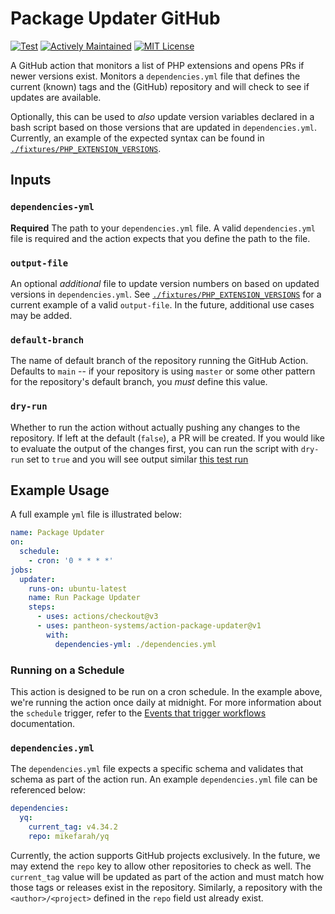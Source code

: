 # Package Updater GitHub 

[![Test](https://github.com/pantheon-systems/action-package-updater/actions/workflows/test.yml/badge.svg)](https://github.com/pantheon-systems/action-package-updater/actions/workflows/test.yml)
[![Actively Maintained](https://img.shields.io/badge/Pantheon-Actively%20Maintained-yellow?logo=pantheon&color=FFDC28)](https://docs.pantheon.io/oss-support-levels#actively-maintained-support)
[![MIT License](https://img.shields.io/github/license/pantheon-systems/action-package-updater)](https://github.com/pantheon-systems/action-package-updater/blob/main/LICENSE)


A GitHub action that monitors a list of PHP extensions and opens PRs if newer versions exist. Monitors a `dependencies.yml` file that defines the current (known) tags and the (GitHub) repository and will check to see if updates are available. 

Optionally, this can be used to _also_ update version variables declared in a bash script based on those versions that are updated in `dependencies.yml`. Currently, an example of the expected syntax can be found in [`./fixtures/PHP_EXTENSION_VERSIONS`](https://github.com/pantheon-systems/action-package-updater/blob/main/fixtures/PHP_EXTENSION_VERSIONS).

## Inputs
### `dependencies-yml`
**Required** The path to your `dependencies.yml` file. A valid `dependencies.yml` file is required and the action expects that you define the path to the file.

### `output-file`
An optional _additional_ file to update version numbers on based on updated versions in `dependencies.yml`. See [`./fixtures/PHP_EXTENSION_VERSIONS`](https://github.com/pantheon-systems/action-package-updater/blob/main/fixtures/PHP_EXTENSION_VERSIONS) for a current example of a valid `output-file`. In the future, additional use cases may be added.

### `default-branch`
The name of default branch of the repository running the GitHub Action. Defaults to `main` -- if your repository is using `master` or some other pattern for the repository's default branch, you _must_ define this value.

### `dry-run`
Whether to run the action without actually pushing any changes to the repository. If left at the default (`false`), a PR will be created. If you would like to evaluate the output of the changes first, you can run the script with `dry-run` set to `true` and you will see output similar [this test run](https://github.com/pantheon-systems/action-package-updater/actions/runs/5534246116/jobs/10098927317#step:3:119)

## Example Usage
A full example `yml` file is illustrated below:

```yaml
name: Package Updater
on:
  schedule:
    - cron: '0 * * * *'
jobs:
  updater:
    runs-on: ubuntu-latest
    name: Run Package Updater
    steps:
      - uses: actions/checkout@v3
      - uses: pantheon-systems/action-package-updater@v1
        with:
          dependencies-yml: ./dependencies.yml
```

### Running on a Schedule
This action is designed to be run on a cron schedule. In the example above, we're running the action once daily at midnight. For more information about the `schedule` trigger, refer to the [Events that trigger workflows](https://docs.github.com/en/actions/using-workflows/events-that-trigger-workflows#schedule) documentation.

### `dependencies.yml`
The `dependencies.yml` file expects a specific schema and validates that schema as part of the action run. An example `dependencies.yml` file can be referenced below:

```yaml
dependencies:
  yq:
    current_tag: v4.34.2
    repo: mikefarah/yq

```

Currently, the action supports GitHub projects exclusively. In the future, we may extend the `repo` key to allow other repositories to check as well. The `current_tag` value will be updated as part of the action and must match how those tags or releases exist in the repository. Similarly, a repository with the `<author>/<project>` defined in the `repo` field ust already exist.